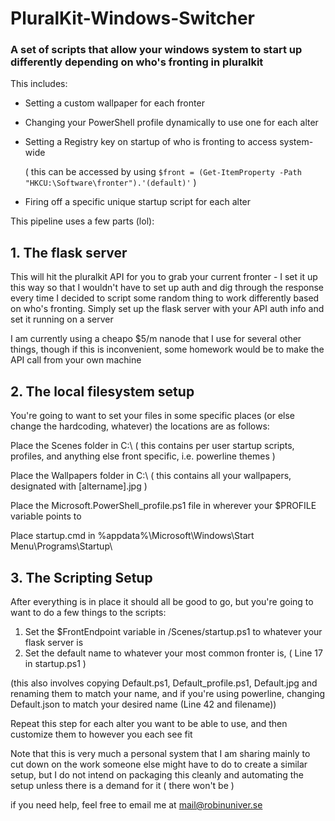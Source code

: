 # PluralKit-Windows-Switcher
### A set of scripts that allow your windows system to start up differently depending on who's fronting in pluralkit

This includes:
 - Setting a custom wallpaper for each fronter
 - Changing your PowerShell profile dynamically to use one for each alter
 - Setting a Registry key on startup of who is fronting to access system-wide 
 
   ( this can be accessed by using `$front = (Get-ItemProperty -Path "HKCU:\Software\fronter").'(default)'` )
 - Firing off a specific unique startup script for each alter

This pipeline uses a few parts (lol):

## 1. The flask server
This will hit the pluralkit API for you to grab your current fronter - I set it up this way so that I wouldn't have to set up auth and dig through the response every time
I decided to script some random thing to work differently based on who's fronting. Simply set up the flask server with your API auth info and set it running on a server

I am currently using a cheapo $5/m nanode that I use for several other things, though if this is inconvenient, some homework would be to make the API call from your own
machine

## 2. The local filesystem setup
You're going to want to set your files in some specific places (or else change the hardcoding, whatever)
the locations are as follows:

Place the Scenes folder in C:\ ( this contains per user startup scripts, profiles, and anything else front specific, i.e. powerline themes )

Place the Wallpapers folder in C:\ ( this contains all your wallpapers, designated with [altername].jpg )

Place the Microsoft.PowerShell_profile.ps1 file in wherever your $PROFILE variable points to

Place startup.cmd in %appdata%\Microsoft\Windows\Start Menu\Programs\Startup\

## 3. The Scripting Setup
After everything is in place it should all be good to go, but you're going to want to do a few things to the scripts:

 1. Set the $FrontEndpoint variable in /Scenes/startup.ps1 to whatever your flask server is
 2. Set the default name to whatever your most common fronter is, ( Line 17 in startup.ps1 )
 
 (this also involves copying Default.ps1, Default_profile.ps1, Default.jpg and renaming them to match your name, and if you're using powerline, changing Default.json to match your desired name (Line 42 and filename))
 
 Repeat this step for each alter you want to be able to use, and then customize them to however you each see fit


Note that this is very much a personal system that I am sharing mainly to cut down on the work someone else might have to do to create a similar setup, but I do not
intend on packaging this cleanly and automating the setup unless there is a demand for it ( there won't be )

if you need help, feel free to email me at mail@robinuniver.se
